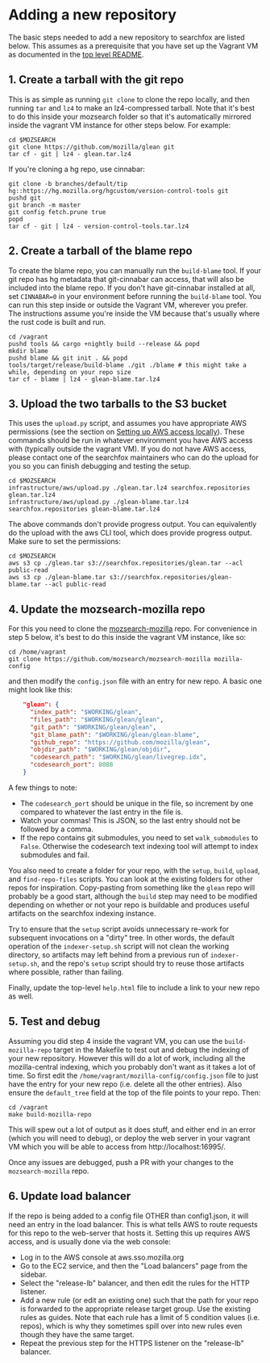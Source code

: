 # Adding a new repository

The basic steps needed to add a new repository to searchfox are listed below. This assumes as a prerequisite
that you have set up the Vagrant VM as documented in the [top level README](../README.md).

## 1. Create a tarball with the git repo

This is as simple as running `git clone` to clone the repo locally, and then running `tar` and `lz4`
to make an lz4-compressed tarball.  Note that it's best to do this inside your mozsearch folder so
that it's automatically mirrored inside the vagrant VM instance for other steps below. For example:

```
cd $MOZSEARCH
git clone https://github.com/mozilla/glean git
tar cf - git | lz4 - glean.tar.lz4
```

If you're cloning a hg repo, use cinnabar:

```
git clone -b branches/default/tip hg::https://hg.mozilla.org/hgcustom/version-control-tools git
pushd git
git branch -m master
git config fetch.prune true
popd
tar cf - git | lz4 - version-control-tools.tar.lz4
```

## 2. Create a tarball of the blame repo

To create the blame repo, you can manually run the `build-blame` tool. If your git repo has hg metadata that
git-cinnabar can access, that will also be included into the blame repo. If you don't have git-cinnabar
installed at all, set `CINNABAR=0` in your environment before running the `build-blame` tool. You can run
this step inside or outside the Vagrant VM, wherever you prefer. The instructions assume you're inside
the VM because that's usually where the rust code is built and run.

```
cd /vagrant
pushd tools && cargo +nightly build --release && popd
mkdir blame
pushd blame && git init . && popd
tools/target/release/build-blame ./git ./blame # this might take a while, depending on your repo size
tar cf - blame | lz4 - glean-blame.tar.lz4
```

## 3. Upload the two tarballs to the S3 bucket

This uses the `upload.py` script, and assumes you have appropriate AWS permissions (see the section on
[Setting up AWS access locally](aws.md#setting-up-aws-locally)). These commands should be run in whatever
environment you have AWS access with (typically outside the vagrant VM). If you do not have AWS access,
please contact one of the searchfox maintainers who can do the upload for you so you can finish debugging
and testing the setup.

```
cd $MOZSEARCH
infrastructure/aws/upload.py ./glean.tar.lz4 searchfox.repositories glean.tar.lz4
infrastructure/aws/upload.py ./glean-blame.tar.lz4 searchfox.repositories glean-blame.tar.lz4
```

The above commands don't provide progress output. You can equivalently do the upload with
the aws CLI tool, which does provide progress output. Make sure to set the permissions:
```
cd $MOZSEARCH
aws s3 cp ./glean.tar s3://searchfox.repositories/glean.tar --acl public-read
aws s3 cp ./glean-blame.tar s3://searchfox.repositories/glean-blame.tar --acl public-read
```

## 4. Update the mozsearch-mozilla repo

For this you need to clone the [mozsearch-mozilla](https://github.com/mozsearch/mozsearch-mozilla) repo. For
convenience in step 5 below, it's best to do this inside the vagrant VM instance, like so:

```
cd /home/vagrant
git clone https://github.com/mozsearch/mozsearch-mozilla mozilla-config
```

and then modify the `config.json` file with an entry for new repo. A basic one might look like this:

```json
    "glean": {
      "index_path": "$WORKING/glean",
      "files_path": "$WORKING/glean/glean",
      "git_path": "$WORKING/glean/glean",
      "git_blame_path": "$WORKING/glean/glean-blame",
      "github_repo": "https://github.com/mozilla/glean",
      "objdir_path": "$WORKING/glean/objdir",
      "codesearch_path": "$WORKING/glean/livegrep.idx",
      "codesearch_port": 8088
    }
```

A few things to note:
* The `codesearch_port` should be unique in the file, so increment by one compared to whatever the last entry in the file is.
* Watch your commas! This is JSON, so the last entry should not be followed by a comma.
* If the repo contains git submodules, you need to set `walk_submodules` to `False`. Otherwise the codesearch text indexing tool will attempt to index submodules and fail.

You also need to create a folder for your repo, with the `setup`, `build`, `upload`, and `find-repo-files` scripts. You can
look at the existing folders for other repos for inspiration. Copy-pasting from something like the `glean` repo will probably
be a good start, although the `build` step may need to be modified depending on whether or not your repo is buildable and
produces useful artifacts on the searchfox indexing instance.

Try to ensure that the `setup` script avoids unnecessary re-work for subsequent invocations on a "dirty" tree.
In other words, the default operation of the `indexer-setup.sh` script will not clean the working directory, so
artifacts may left behind from a previous run of `indexer-setup.sh`, and the repo's `setup` script should try
to reuse those artifacts where possible, rather than failing.

Finally, update the top-level `help.html` file to include a link to your new repo as well.

## 5. Test and debug

Assuming you did step 4 inside the vagrant VM, you can use the `build-mozilla-repo` target in the Makefile to test out
and debug the indexing of your new repository. However this will do a lot of work, including all the mozilla-central
indexing, which you probably don't want as it takes a lot of time. So first edit the `/home/vagrant/mozilla-config/config.json`
file to just have the entry for your new repo (i.e. delete all the other entries). Also ensure the `default_tree` field
at the top of the file points to your repo. Then:

```
cd /vagrant
make build-mozilla-repo
```

This will spew out a lot of output as it does stuff, and either end in an error (which you will need to debug), or deploy
the web server in your vagrant VM which you will be able to access from http://localhost:16995/.

Once any issues are debugged, push a PR with your changes to the `mozsearch-mozilla` repo.

## 6. Update load balancer

If the repo is being added to a config file OTHER than config1.json, it will need an entry in the load balancer. This is
what tells AWS to route requests for this repo to the web-server that hosts it. Setting this up requires AWS access,
and is usually done via the web console:
- Log in to the AWS console at aws.sso.mozilla.org
- Go to the EC2 service, and then the "Load balancers" page from the sidebar.
- Select the "release-lb" balancer, and then edit the rules for the HTTP listener.
- Add a new rule (or edit an existing one) such that the path for your repo is forwarded to the appropriate release target group. Use the existing rules as guides. Note that each rule has a limit of 5 condition values (i.e. repos), which is why they sometimes spill over into new rules even though they have the same target.
- Repeat the previous step for the HTTPS listener on the "release-lb" balancer.

